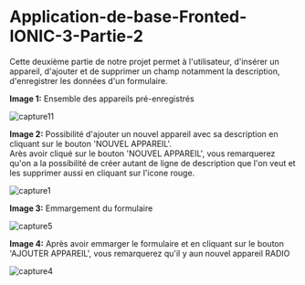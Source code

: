 # Application-de-base-Fronted-IONIC-3-Partie-2
Cette deuxième partie de notre projet permet à l'utilisateur, d'insérer un appareil, d'ajouter et de supprimer un champ notamment la description, d'enregistrer les données d'un formulaire.

<b>Image 1:</b> Ensemble des appareils pré-enregistrés

![capture11](https://user-images.githubusercontent.com/20045653/58947196-bc3d9d00-8787-11e9-9c17-e8c95aa695f0.png)

<b>Image 2:</b> Possibilité d'ajouter un nouvel appareil avec sa description en cliquant sur le bouton 'NOUVEL APPAREIL'. <br/>
Arès avoir cliqué sur le bouton 'NOUVEL APPAREIL', vous remarquerez qu'on a la possibilité de créer autant de ligne de description que l'on veut et les supprimer aussi en cliquant sur l'icone rouge.

![capture1](https://user-images.githubusercontent.com/20045653/58946183-a29b5600-8785-11e9-9043-ada04c5cf740.png)




<b>Image 3:</b> Emmargement du formulaire

![capture5](https://user-images.githubusercontent.com/20045653/58949508-ecd40580-878c-11e9-9fb7-1941a63fb40e.png)


<b>Image 4:</b> Après avoir emmarger le formulaire et en cliquant sur le bouton 'AJOUTER APPAREIL', vous remarquerez qu'il y aun nouvel appareil RADIO

![capture4](https://user-images.githubusercontent.com/20045653/58946223-b47cf900-8785-11e9-9359-f4961675d0de.png)
